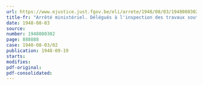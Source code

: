 ```yaml
---
url: https://www.ejustice.just.fgov.be/eli/arrete/1948/08/03/1948080302/justel
title-fr: "Arrêté ministériel. Délégués à l'inspection des travaux souterrains des mines de houille. - Complément de pécule de vacances"
date: 1948-08-03
source:
number: 1948080302
page: 888888
case: 1948-08-03/02
publication: 1948-09-19
starts:
modifies:
pdf-original:
pdf-consolidated:
---
```


